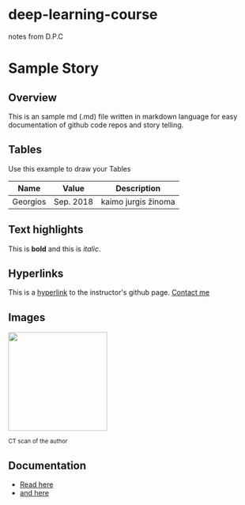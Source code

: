 # deep-learning-course
notes from D.P.C

# Sample Story

## Overview

This is an sample md (.md) file written in markdown language for easy documentation of github code repos and story telling.

## Tables

Use this example to draw your Tables

| Name | Value | Description |
|------|-------|-------------|
| Georgios | Sep. 2018 | kaimo jurgis žinoma |

## Text highlights

This is **bold** and this is *italic*.

## Hyperlinks

This is a [hyperlink](https://github.com/georgiosouzounis) to the instructor's github page. [Contact me](mailto:georgios.ouzounis@gmail.com)

## Images

<img src="https://avatars0.githubusercontent.com/u/20957732?s=460&v=4" width = "200"/>

<sub>CT scan of the author </sub>

## Documentation

- [Read here](https://guides.github.com/features/mastering-markdown/)
- [and here](https://github.com/adam-p/markdown-here/wiki/Markdown-Cheatsheet)
